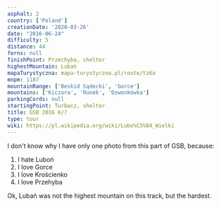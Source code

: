 ```yaml
---
asphalt: 2
country: ['Poland']
creationDate: '2020-03-26'
date: "2016-06-24"
difficulty: 5
distance: 44
ferns: null
finishPoint: Przechyba, shelter
highestMountain: Lubań
mapaTurystyczna: mapa-turystyczna.pl/route/tz6a
mnpm: 1187
mountainRange: ['Beskid Sądecki', 'Gorce']
mountains: ['Kiczora', 'Runek', 'Dzwonkówka']
parkingCords: null
startingPoint: Turbacz, shelter
title: GSB 2016 6/?
type: tour
wiki: https://pl.wikipedia.org/wiki/Lubo%C5%84_Wielki
---
```


I don't know why I have only one photo from this part of GSB, because:

1. I hate Luboń
2. I love Gorce
3. I love Krościenko
4. I love Przehyba

Ok, Lubań was not the highest mountain on this track, but the hardest.
